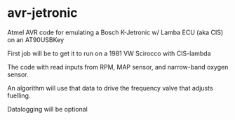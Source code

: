 # avr-jetronic
 Atmel AVR code for emulating a Bosch K-Jetronic w/ Lamba ECU (aka CIS) on an AT90USBKey

 First job will be to get it to run on a 1981 VW Scirocco with CIS-lambda
 
 The code with read inputs from RPM, MAP sensor, and narrow-band oxygen sensor.
 
 An algorithm will use that data to drive the frequency valve that adjusts fuelling. 

 Datalogging will be optional
